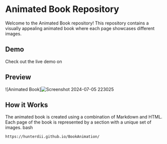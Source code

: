 
# Animated Book Repository

Welcome to the Animated Book repository! This repository contains a visually appealing animated book where each page showcases different images.
## Demo

Check out the live demo on 

## Preview

![Animated Book]![Screenshot 2024-07-05 223025](https://github.com/uttambodara/BookAnimations-project/assets/129719033/75c0939f-9520-4a8e-86b7-1c1b8aeda03c)




## How it Works

The animated book is created using a combination of Markdown and HTML. Each page of the book is represented by a section with a unique set of images.
bash
 ```
https://hunterdii.github.io/BookAnimation/
